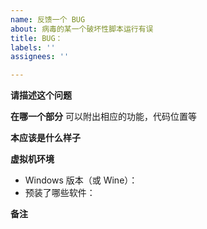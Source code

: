 ```yaml
---
name: 反馈一个 BUG
about: 病毒的某一个破坏性脚本运行有误
title: BUG：
labels: ''
assignees: ''

---
```


**请描述这个问题**


**在哪一个部分**
可以附出相应的功能，代码位置等

**本应该是什么样子**

**虚拟机环境**
 - Windows 版本（或 Wine）：
 - 预装了哪些软件：

**备注**
